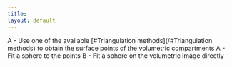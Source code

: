 ```yaml
---
title:
layout: default
---
```


A - Use one of the available [#Triangulation methods](/#Triangulation methods) to obtain the surface points of the volumetric compartments
A - Fit a sphere to the points
B - Fit a sphere on the volumetric image directly
